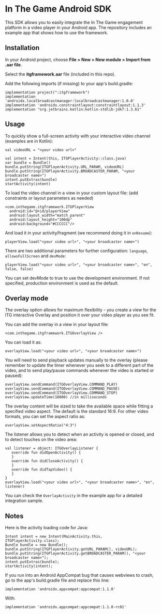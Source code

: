 # In The Game Android SDK

This SDK allows you to easily integrate the In The Game engagement platform in a video player in your Android app.
The repository includes an example app that shows how to use the framework.


## Installation

In your Android project, choose **File > New > New module > Import from .aar file**. 

Select the **itgframework.aar** file (included in this repo).

Add the following imports (if missing) to your app's build.gradle:

```
implementation project(":itgframework")
implementation 'androidx.localbroadcastmanager:localbroadcastmanager:1.0.0'
implementation 'androidx.constraintlayout:constraintlayout:1.1.3'
implementation "org.jetbrains.kotlin:kotlin-stdlib-jdk7:1.3.61"
```

## Usage

To quickly show a full-screen activity with your interactive video channel (examples are in Kotlin):

```
val videoURL = "<your video url>"

val intent = Intent(this, ITGPlayerActivity::class.java)
var bundle = Bundle()
bundle.putString(ITGPlayerActivity.URL_PARAM, videoURL)
bundle.putString(ITGPlayerActivity.BROADCASTER_PARAM, "<your broadcaster name>")
intent.putExtras(bundle)
startActivity(intent)
```

To load the video channel in a view in your custom layout file: 
(add constraints or layout parameters as needed)

```
<com.inthegame.itgframework.ITGPlayerView
  android:id="@+id/playerView"
  android:layout_width="match_parent"
  android:layout_height="100dp"
  android:background="#CCCCCC"/>
```

And load it in your activity/fragment (we recommend doing it in `onResume`):

```
playerView.load("<your video url>", "<your broadcaster name>")
```

There are two additional parameters for further configuration: `language`, `allowsFullScreen` and `devMode`:

```
playerView.load("<your video url>", "<your broadcaster name>", "en", false, false)
```

You can set devMode to true to use the development environment. If not specified, production environment is used as the default. 


## Overlay mode

The overlay option allows for maximum flexibility - you create a view for the ITG interactive Overlay and position it over your video player as you see fit.

You can add the overlay in a view in your layout file:
```
<com.inthegame.itgframework.ITGOverlayView />
```

You can load it as:
```
overlayView.load("<your video url>", "<your broadcaster name>")
```

You will need to send playback updates manually to the overlay
(please remember to update the timer whenever you seek to a different part of the video, and to send play/pause commands whenever the video is started or paused):
```
overlayView.sendCommand(ITGOverlayView.COMMAND_PLAY)
overlayView.sendCommand(ITGOverlayView.COMMAND_PAUSE)
overlayView.sendCommand(ITGOverlayView.COMMAND_STOP)
overlayView.updateTime(10000) //in milliseconds
```

The overlay content will be sized to take the available space while fitting a specified video aspect. The default is the standard 16:9. For other video formats, you can set the aspect ratio as:
```
overlayView.setAspectRatio("4:3")
```

The listener allows you to detect when an activity is opened or closed, and to detect touches on the video area:
```
val listener = object: ITGOverlayListener {
   override fun didOpenActivity() {
   }
   override fun didCloseActivity() {
   }
   override fun didTapVideo() {
   }
}
overlayView.load("<your video url>", "<your broadcaster name>", "en", listener)
```

You can check the `OverlayActivity` in the example app for a detailed integration sample.


## Notes

Here is the activity loading code for Java:

```
Intent intent = new Intent(MainActivity.this, ITGPlayerActivity.class);
Bundle bundle = new Bundle();
bundle.putString(ITGPlayerActivity.getURL_PARAM(), videoURL);
bundle.putString(ITGPlayerActivity.getBROADCASTER_PARAM(), "<your broadcaster name>");
intent.putExtras(bundle);
startActivity(intent);
```

If you run into an Android AppCompat bug that causes webviews to crash, go to the app's build.gradle file and replace this line:
```
implementation 'androidx.appcompat:appcompat:1.1.0'
```

With:
```
implementation 'androidx.appcompat:appcompat:1.1.0-rc01'
```
